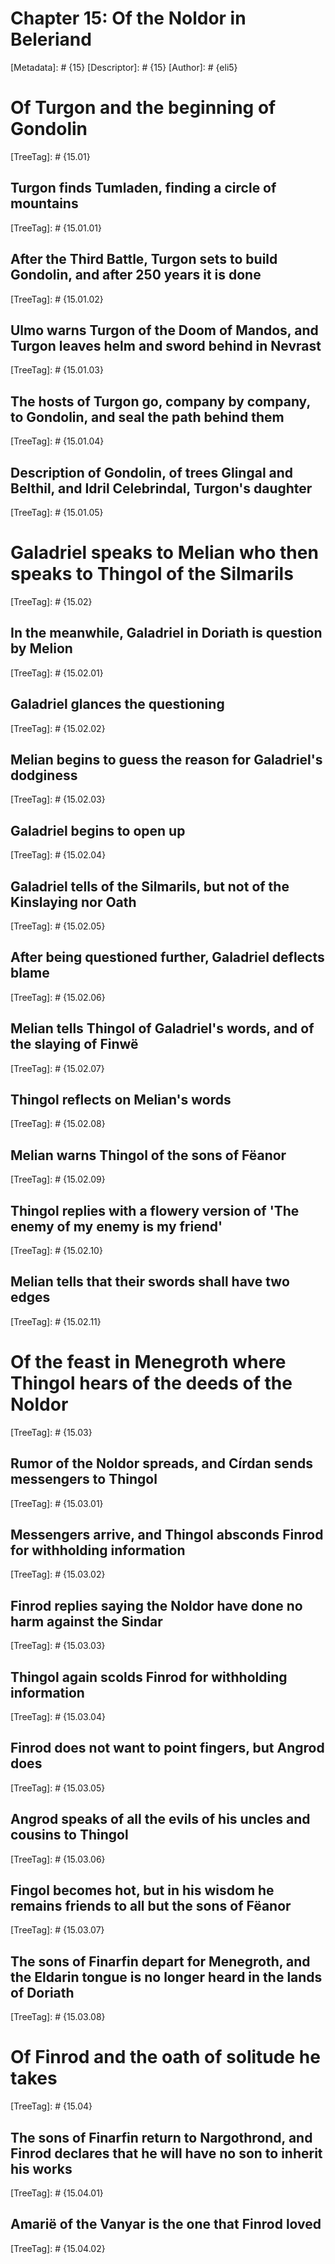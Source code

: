 # Chapter 15: Of the Noldor in Beleriand
[Metadata]: # {15}
[Descriptor]: # {15}
[Author]: # {eli5}
# Of Turgon and the beginning of Gondolin
[TreeTag]: # {15.01}
## Turgon finds Tumladen, finding a circle of mountains
[TreeTag]: # {15.01.01}
## After the Third Battle, Turgon sets to build Gondolin, and after 250 years it is done
[TreeTag]: # {15.01.02}
## Ulmo warns Turgon of the Doom of Mandos, and Turgon leaves helm and sword behind in Nevrast
[TreeTag]: # {15.01.03}
## The hosts of Turgon go, company by company, to Gondolin, and seal the path behind them
[TreeTag]: # {15.01.04}
## Description of Gondolin, of trees Glingal and Belthil, and Idril Celebrindal, Turgon's daughter
[TreeTag]: # {15.01.05}
# Galadriel speaks to Melian who then speaks to Thingol of the Silmarils
[TreeTag]: # {15.02}
## In the meanwhile, Galadriel in Doriath is question by Melion
[TreeTag]: # {15.02.01}
## Galadriel glances the questioning
[TreeTag]: # {15.02.02}
## Melian begins to guess the reason for Galadriel's dodginess
[TreeTag]: # {15.02.03}
## Galadriel begins to open up
[TreeTag]: # {15.02.04}
## Galadriel tells of the Silmarils, but not of the Kinslaying nor Oath
[TreeTag]: # {15.02.05}
## After being questioned further, Galadriel deflects blame
[TreeTag]: # {15.02.06}
## Melian tells Thingol of Galadriel's words, and of the slaying of Finwë
[TreeTag]: # {15.02.07}
## Thingol reflects on Melian's words
[TreeTag]: # {15.02.08}
## Melian warns Thingol of the sons of Fëanor
[TreeTag]: # {15.02.09}
## Thingol replies with a flowery version of 'The enemy of my enemy is my friend'
[TreeTag]: # {15.02.10}
## Melian tells that their swords shall have two edges
[TreeTag]: # {15.02.11}
# Of the feast in Menegroth where Thingol hears of the deeds of the Noldor
[TreeTag]: # {15.03}
## Rumor of the Noldor spreads, and Círdan sends messengers to Thingol
[TreeTag]: # {15.03.01}
## Messengers arrive, and Thingol absconds Finrod for withholding information
[TreeTag]: # {15.03.02}
## Finrod replies saying the Noldor have done no harm against the Sindar
[TreeTag]: # {15.03.03}
## Thingol again scolds Finrod for withholding information
[TreeTag]: # {15.03.04}
## Finrod does not want to point fingers, but Angrod does
[TreeTag]: # {15.03.05}
## Angrod speaks of all the evils of his uncles and cousins to Thingol
[TreeTag]: # {15.03.06}
## Fingol becomes hot, but in his wisdom he remains friends to all but the sons of Fëanor
[TreeTag]: # {15.03.07}
## The sons of Finarfin depart for Menegroth, and the Eldarin tongue is no longer heard in the lands of Doriath
[TreeTag]: # {15.03.08}
# Of Finrod and the oath of solitude he takes
[TreeTag]: # {15.04}
## The sons of Finarfin return to Nargothrond, and Finrod declares that he will have no son to inherit his works
[TreeTag]: # {15.04.01}
## Amarië of the Vanyar is the one that Finrod loved
[TreeTag]: # {15.04.02}
